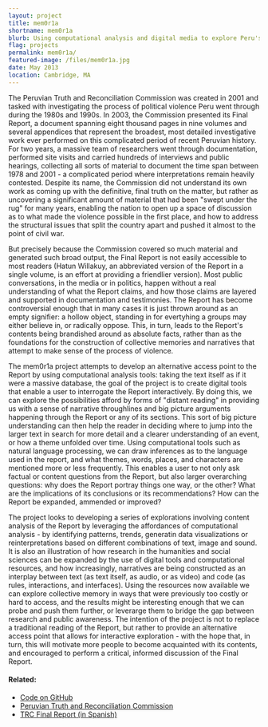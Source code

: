 ```yaml
---
layout: project
title: mem0r1a
shortname: mem0r1a
blurb: Using computational analysis and digital media to explore Peru's collective memory of recent violence.
flag: projects
permalink: mem0r1a/
featured-image: /files/mem0r1a.jpg
date: May 2013
location: Cambridge, MA
---
```

<div class="container project-content">
<p class="lead">The Peruvian Truth and Reconciliation Commission was created in 2001 and tasked with investigating the process of political violence Peru went through during the 1980s and 1990s. In 2003, the Commission presented its Final Report, a document spanning eight thousand pages in nine volumes and several appendices that represent the broadest, most detailed investigative work ever performed on this complicated period of recent Peruvian history. For two years, a massive team of researchers went through documentation, performed site visits and carried hundreds of interviews and public hearings, collecting all sorts of material to document the time span between 1978 and 2001 - a complicated period where interpretations remain heavily contested. Despite its name, the Commission did not understand its own work as coming up with the definitive, final truth on the matter, but rather as uncovering a significant amount of material that had been "swept under the rug" for many years, enabling the nation to open up a space of discussion as to what made the violence possible in the first place, and how to address the structural issues that split the country apart and pushed it almost to the point of civil war.</p>

<p class="lead">But precisely because the Commission covered so much material and generated such broad output, the Final Report is not easily accessible to most readers (Hatun Willakuy, an abbreviated version of the Report in a single volume, is an effort at providing a friendlier version). Most public conversations, in the media or in politics, happen without a real understanding of what the Report claims, and how those claims are layered and supported in documentation and testimonies. The Report has become controversial enough that in many cases it is just thrown around as an empty signifier: a hollow object, standing in for evertyhing a groups may either believe in, or radically oppose. This, in turn, leads to the Report's contents being brandished around as absolute facts, rather than as the foundations for the construction of collective memories and narratives that attempt to make sense of the process of violence.</p>

<p class="lead">The mem0r1a project attempts to develop an alternative access point to the Report by using computational analysis tools: taking the text itself as if it were a massive database, the goal of the project is to create digital tools that enable a user to interrogate the Report interactively. By doing this, we can explore the possibilities afford by forms of "distant reading" in providing us with a sense of narrative throughlines and big picture arguments happening through the Report or any of its sections. This sort of big picture understanding can then help the reader in deciding where to jump into the larger text in search for more detail and a clearer understanding of an event, or how a theme unfolded over time. Using computational tools such as natural language processing, we can draw inferences as to the language used in the report, and what themes, words, places, and characters are mentioned more or less frequently. This enables a user to not only ask factual or content questions from the Report, but also larger overarching questions: why does the Report portray things one way, or the other? What are the implications of its conclusions or its recommendations? How can the Report be expanded, ammended or improved?</p>

<p class="lead">The project looks to developing a series of explorations involving content analysis of the Report by leveraging the affordances of computational analysis - by identifying patterns, trends, generatin data visualizations or reinterpretations based on different combinations of text, image and sound. It is also an illustration of how research in the humanities and social sciences can be expanded by the use of digital tools and computational resources, and how increasingly, narratives are being constructed as an interplay between text (as text itself, as audio, or as video) and code (as rules, interactions, and interfaces). Using the resources now available we can explore collective memory in ways that were previously too costly or hard to access, and the results might be interesting enough that we can probe and push them further, or leverarge them to bridge the gap between research and public awareness. The intention of the project is not to replace a traditional reading of the Report, but rather to provide an alternative access point that allows for interactive exploration - with the hope that, in turn, this will motivate more people to become acquainted with its contents, and encouraged to perform a critical, informed discussion of the Final Report.</p>

<h4>Related:</h4>
<ul>
	<li><a href="http://github.com/piscosour/mem0r1a">Code on GitHub</a></li>
	<li><a href="http://cverdad.org.pe/">Peruvian Truth and Reconciliation Commission</a></li>
	<li><a href="http://cverdad.org.pe/ifinal/index.php">TRC Final Report (in Spanish)</a></li>
</ul>
</div>